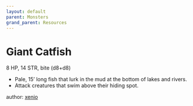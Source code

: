 ```yaml
---
layout: default
parent: Monsters
grand_parent: Resources
---
```


# Giant Catfish
8 HP, 14 STR, bite (d8+d8)  
- Pale, 15’ long fish that lurk in the mud at the bottom of lakes and rivers.  
- Attack creatures that swim above their hiding spot.  

author: [xenio](https://xenioinabottle.blogspot.com)
